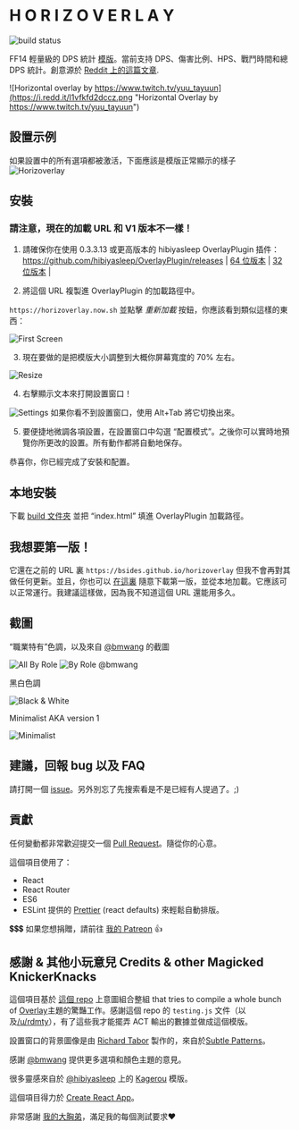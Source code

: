# H O R I Z O V E R L A Y

![build status](https://api.travis-ci.org/bsides/horizoverlay.svg?branch=master)

FF14 輕量級的 DPS 統計 [模版](https://github.com/hibiyasleep/OverlayPlugin)。當前支持 DPS、傷害比例、HPS、戰鬥時間和總 DPS 統計。創意源於 [Reddit 上的這篇文章](https://www.reddit.com/r/ffxiv/comments/6q41r3/what_act_overlay_is_this_snipped_off_of_a_stream/).

![Horizontal overlay by https://www.twitch.tv/yuu_tayuun](https://i.redd.it/l1vfkfd2dccz.png "Horizontal Overlay by https://www.twitch.tv/yuu_tayuun")

## 設置示例

如果設置中的所有選項都被激活，下面應該是模版正常顯示的樣子
![Horizoverlay](https://raw.githubusercontent.com/bsides/horizoverlay/master/screenshots/config-allbyrole.jpg "Horizoverlay")

## 安裝

### __請注意，現在的加載 URL 和 V1 版本不一樣！__

1. 請確保你在使用 0.3.3.13 或更高版本的 hibiyasleep OverlayPlugin 插件：https://github.com/hibiyasleep/OverlayPlugin/releases | [64 位版本](https://github.com/hibiyasleep/OverlayPlugin/releases/download/0.3.3.13/OverlayPlugin-0.3.3.13-x64-full.zip) | [32 位版本](https://github.com/hibiyasleep/OverlayPlugin/releases/download/0.3.3.13/OverlayPlugin-0.3.3.13-x86-full.zip) |

2. 將這個 URL 複製進 OverlayPlugin 的加載路徑中。

`https://horizoverlay.now.sh` 並點擊 _重新加載_ 按鈕，你應該看到類似這樣的東西：

![First Screen](https://raw.githubusercontent.com/bsides/horizoverlay/master/screenshots/config-initial.png "Horizoverlay 的首頁")

3. 現在要做的是把模版大小調整到大概你屏幕寬度的 70% 左右。

![Resize](https://raw.githubusercontent.com/bsides/horizoverlay/master/screenshots/config-resize.png)

4. 右擊顯示文本來打開設置窗口！

![Settings](https://raw.githubusercontent.com/bsides/horizoverlay/master/screenshots/config-window.png "Horizoverlay 設置")
如果你看不到設置窗口，使用 Alt+Tab 將它切換出來。

5. 要便捷地微調各項設置，在設置窗口中勾選 “配置模式”。之後你可以實時地預覽你所更改的設置。所有動作都將自動地保存。

恭喜你，你已經完成了安裝和配置。

## 本地安裝

下載 [build 文件夾](https://github.com/bsides/horizoverlay/tree/master/build) 並把 “index.html” 填進 OverlayPlugin 加載路徑。

## 我想要第一版！

它還在之前的 URL 裏 `https://bsides.github.io/horizoverlay` 但我不會再對其做任何更新。並且，你也可以 [在這裏](https://github.com/bsides/horizoverlay/tree/version-1) 隨意下載第一版，並從本地加載。它應該可以正常運行。我建議這樣做，因為我不知道這個 URL 還能用多久。

## 截圖

“職業特有”色調，以及來自 [@bmwang](https://github.com/bmwang) 的截圖

![All By Role](https://raw.githubusercontent.com/bsides/horizoverlay/master/screenshots/config-byrole.png "職業特有")
![By Role @bmwang](https://raw.githubusercontent.com/bsides/horizoverlay/master/screenshots/bmwang-setup.png "來自 @bmwang")

黑白色調

![Black & White](https://raw.githubusercontent.com/bsides/horizoverlay/master/screenshots/config-colorbw.png "黑白色調")

Minimalist AKA version 1

![Minimalist](https://raw.githubusercontent.com/bsides/horizoverlay/master/screenshots/config-minimalist.png "第一版 AKA 極簡主義")

## 建議，回報 bug 以及 FAQ

請打開一個 [issue](https://github.com/bsides/horizoverlay/issues)。另外別忘了先搜索看是不是已經有人提過了。;)

## 貢獻

任何變動都非常歡迎提交一個 [Pull Request](https://github.com/bsides/horizoverlay/pulls)。隨從你的心意。

這個項目使用了：

* React
* React Router
* ES6
* ESLint 提供的 [Prettier](https://github.com/prettier/prettier) (react defaults) 來輕鬆自動排版。

💲💲💲 如果您想捐贈，請前往 [我的 Patreon](https://www.patreon.com/bsides) 👍

## 感謝 & 其他小玩意兒 Credits & other Magicked KnickerKnacks

這個項目基於 [這個 repo](https://github.com/billyvg/OverlayPlugin-themes) 上意圖組合整組 that tries to compile a whole bunch of [Overlay](https://github.com/hibiyasleep/OverlayPlugin)主題的驚豔工作。感謝這個 repo 的 `testing.js` 文件（以及[/u/rdmty](https://www.reddit.com/user/rdmty)），有了這些我才能擺弄 ACT 輸出的數據並做成這個模版。

設置窗口的背景圖像是由 [Richard Tabor](https://purtypixels.com/) 製作的，來自於[Subtle Patterns](https://www.toptal.com/designers/subtlepatterns/)。

感謝 [@bmwang](https://github.com/bmwang) 提供更多選項和顏色主題的意見。

很多靈感來自於 [@hibiyasleep](https://github.com/hibiyasleep) 上的 [Kagerou](https://github.com/hibiyasleep/kagerou) 模版。

這個項目得力於 [Create React App](https://github.com/facebookincubator/create-react-app)。

非常感謝 [我的大胸弟](http://na.finalfantasyxiv.com/lodestone/character/2834234/)，滿足我的每個測試要求❤
